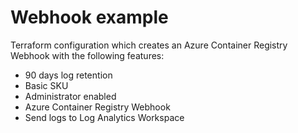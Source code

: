 # Webhook example

Terraform configuration which creates an Azure Container Registry Webhook with the following features:

- 90 days log retention
- Basic SKU
- Administrator enabled
- Azure Container Registry Webhook
- Send logs to Log Analytics Workspace
